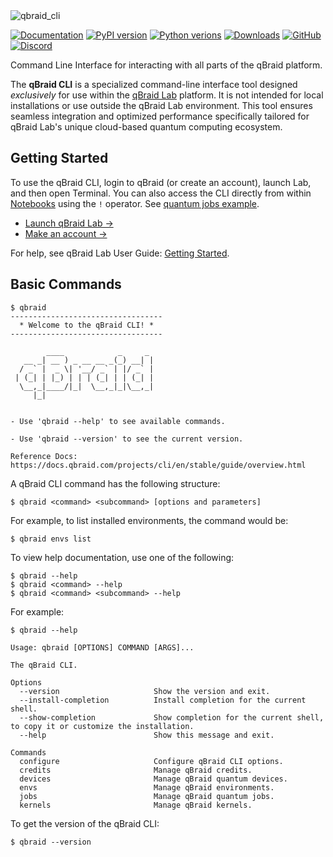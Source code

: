 <img width="full" alt="qbraid_cli" src="https://qbraid-static.s3.amazonaws.com/logos/qbraid-cli-banner.png">

[![Documentation](https://img.shields.io/badge/Documentation-DF0982)](https://docs.qbraid.com/projects/cli/en/stable/guide/overview.html)
[![PyPI version](https://img.shields.io/pypi/v/qbraid-cli.svg?color=blue)](https://pypi.org/project/qbraid-cli/)
[![Python verions](https://img.shields.io/pypi/pyversions/qbraid-cli.svg?color=blue)](https://pypi.org/project/qbraid-cli/)
[![Downloads](https://static.pepy.tech/badge/qbraid-cli)](https://pepy.tech/project/qbraid-cli)
[![GitHub](https://img.shields.io/badge/issue_tracking-github-blue?logo=github)](https://github.com/qBraid/qBraid-Lab/issues)
[![Discord](https://img.shields.io/discord/771898982564626445.svg?color=pink)](https://discord.gg/KugF6Cnncm)

Command Line Interface for interacting with all parts of the qBraid platform.

The **qBraid CLI** is a specialized command-line interface tool designed *exclusively* for use within the [qBraid Lab](https://docs.qbraid.com/projects/lab/en/latest/lab/overview.html) platform. It is not intended for local installations or use outside the qBraid Lab environment. This tool ensures seamless integration and optimized performance specifically tailored for qBraid Lab's unique cloud-based quantum computing ecosystem.

## Getting Started

To use the qBraid CLI, login to qBraid (or create an account), launch Lab, and then open Terminal. You can also access the CLI directly from within [Notebooks](https://docs.qbraid.com/projects/lab/en/latest/lab/notebooks.html) using the ``!`` operator. See [quantum jobs example](https://github.com/qBraid/qbraid-lab-demo/blob/045c7a8fbdcae66a7e64533dd9fe0e981dc02cf4/qbraid_lab/quantum_jobs/aws_quantum_jobs.ipynb).

- [Launch qBraid Lab &rarr;](https://lab.qbraid.com/)
- [Make an account &rarr;](https://account.qbraid.com/)

For help, see qBraid Lab User Guide: [Getting Started](https://docs.qbraid.com/projects/lab/en/latest/lab/getting_started.html).

## Basic Commands

```shell
$ qbraid
----------------------------------
  * Welcome to the qBraid CLI! * 
----------------------------------

        ____            _     _  
   __ _| __ ) _ __ __ _(_) __| | 
  / _` |  _ \| '__/ _` | |/ _` | 
 | (_| | |_) | | | (_| | | (_| | 
  \__,_|____/|_|  \__,_|_|\__,_| 
     |_|                         


- Use 'qbraid --help' to see available commands.

- Use 'qbraid --version' to see the current version.

Reference Docs: https://docs.qbraid.com/projects/cli/en/stable/guide/overview.html
```

A qBraid CLI command has the following structure:

```shell
$ qbraid <command> <subcommand> [options and parameters]
```

For example, to list installed environments, the command would be:

```shell
$ qbraid envs list
```

To view help documentation, use one of the following:

```shell
$ qbraid --help
$ qbraid <command> --help
$ qbraid <command> <subcommand> --help
```

For example:

```shell
$ qbraid --help

Usage: qbraid [OPTIONS] COMMAND [ARGS]...

The qBraid CLI.

Options
  --version                     Show the version and exit.
  --install-completion          Install completion for the current shell.
  --show-completion             Show completion for the current shell, to copy it or customize the installation.
  --help                        Show this message and exit.

Commands
  configure                     Configure qBraid CLI options.
  credits                       Manage qBraid credits.
  devices                       Manage qBraid quantum devices.
  envs                          Manage qBraid environments.
  jobs                          Manage qBraid quantum jobs.
  kernels                       Manage qBraid kernels.
```

To get the version of the qBraid CLI:

```shell
$ qbraid --version
```
